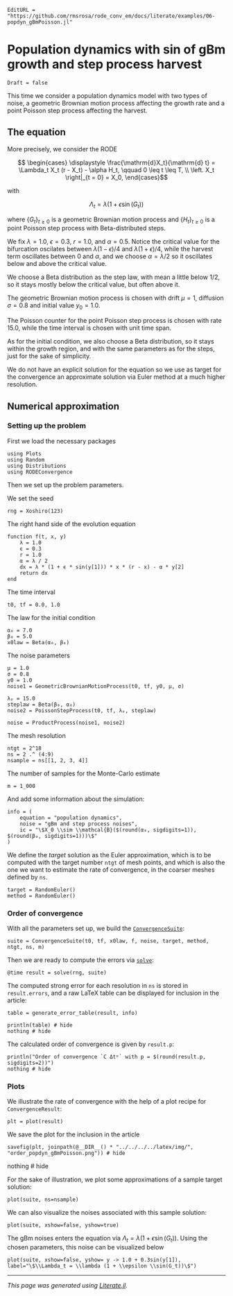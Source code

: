 ```@meta
EditURL = "https://github.com/rmsrosa/rode_conv_em/docs/literate/examples/06-popdyn_gBmPoisson.jl"
```

# Population dynamics with sin of gBm growth and step process harvest

```@meta
Draft = false
```

This time we consider a population dynamics model with two types of noise, a geometric Brownian motion process affecting the growth rate and a point Poisson step process affecting the harvest.

## The equation

More precisely, we consider the RODE
```math
  \begin{cases}
    \displaystyle \frac{\mathrm{d}X_t}{\mathrm{d} t} = \Lambda_t X_t (r - X_t) - \alpha H_t, \qquad 0 \leq t \leq T, \\
  \left. X_t \right|_{t = 0} = X_0,
  \end{cases}
```
with
```math
  \Lambda_t = \lambda(1 + \epsilon\sin(G_t))
```
where $\{G_t\}_{t\geq 0}$ is a geometric Brownian motion process and $\{H_t\}_{t \geq 0}$ is a point Poisson step process with Beta-distributed steps.

We fix $\lambda = 1.0$, $\epsilon = 0.3$, $r = 1.0$, and $\alpha = 0.5$. Notice the critical value for the bifurcation oscilates between $\lambda (1 - \epsilon) / 4$ and $\lambda (1 + \epsilon) / 4$, while the harvest term oscillates between 0 and $\alpha$, and we choose $\alpha = \lambda / 2$ so it oscillates below and above the critical value.

We choose a Beta distribution as the step law, with mean a little below $1/2$, so it stays mostly below the critical value, but often above it.

The geometric Brownian motion process is chosen with drift $\mu = 1$, diffusion $\sigma = 0.8$ and initial value $y_0 = 1.0$.

The Poisson counter for the point Poisson step process is chosen with rate 15.0, while the time interval is chosen with unit time span.

As for the initial condition, we also choose a Beta distribution, so it stays within the growth region, and with the same parameters as for the steps, just for the sake of simplicity.

We do not have an explicit solution for the equation so we use as target for the convergence an approximate solution via Euler method at a much higher resolution.

## Numerical approximation

### Setting up the problem

First we load the necessary packages

````@example 06-popdyn_gBmPoisson
using Plots
using Random
using Distributions
using RODEConvergence
````

Then we set up the problem parameters.

We set the seed

````@example 06-popdyn_gBmPoisson
rng = Xoshiro(123)
````

The right hand side of the evolution equation

````@example 06-popdyn_gBmPoisson
function f(t, x, y)
    λ = 1.0
    ϵ = 0.3
    r = 1.0
    α = λ / 2
    dx = λ * (1 + ϵ * sin(y[1])) * x * (r - x) - α * y[2]
    return dx
end
````

The time interval

````@example 06-popdyn_gBmPoisson
t0, tf = 0.0, 1.0
````

The law for the initial condition

````@example 06-popdyn_gBmPoisson
α₀ = 7.0
β₀ = 5.0
x0law = Beta(α₀, β₀)
````

The noise parameters

````@example 06-popdyn_gBmPoisson
μ = 1.0
σ = 0.8
y0 = 1.0
noise1 = GeometricBrownianMotionProcess(t0, tf, y0, μ, σ)

λₚ = 15.0
steplaw = Beta(β₀, α₀)
noise2 = PoissonStepProcess(t0, tf, λₚ, steplaw)

noise = ProductProcess(noise1, noise2)
````

The mesh resolution

````@example 06-popdyn_gBmPoisson
ntgt = 2^18
ns = 2 .^ (4:9)
nsample = ns[[1, 2, 3, 4]]
````

The number of samples for the Monte-Carlo estimate

````@example 06-popdyn_gBmPoisson
m = 1_000
````

And add some information about the simulation:

````@example 06-popdyn_gBmPoisson
info = (
    equation = "population dynamics",
    noise = "gBm and step process noises",
    ic = "\$X_0 \\sim \\mathcal{B}($(round(α₀, sigdigits=1)), $(round(β₀, sigdigits=1)))\$"
)
````

We define the *target* solution as the Euler approximation, which is to be computed with the target number `ntgt` of mesh points, and which is also the one we want to estimate the rate of convergence, in the coarser meshes defined by `ns`.

````@example 06-popdyn_gBmPoisson
target = RandomEuler()
method = RandomEuler()
````

### Order of convergence

With all the parameters set up, we build the [`ConvergenceSuite`](@ref):

````@example 06-popdyn_gBmPoisson
suite = ConvergenceSuite(t0, tf, x0law, f, noise, target, method, ntgt, ns, m)
````

Then we are ready to compute the errors via [`solve`](@ref):

````@example 06-popdyn_gBmPoisson
@time result = solve(rng, suite)
````

The computed strong error for each resolution in `ns` is stored in `result.errors`, and a raw LaTeX table can be displayed for inclusion in the article:

````@example 06-popdyn_gBmPoisson
table = generate_error_table(result, info)

println(table) # hide
nothing # hide
````

The calculated order of convergence is given by `result.p`:

````@example 06-popdyn_gBmPoisson
println("Order of convergence `C Δtᵖ` with p = $(round(result.p, sigdigits=2))")
nothing # hide
````

### Plots

We illustrate the rate of convergence with the help of a plot recipe for `ConvergenceResult`:

````@example 06-popdyn_gBmPoisson
plt = plot(result)
````

We save the plot for the inclusion in the article

````@example 06-popdyn_gBmPoisson
savefig(plt, joinpath(@__DIR__() * "../../../../latex/img/", "order_popdyn_gBmPoisson.png")) # hide
````

nothing # hide

For the sake of illustration, we plot some approximations of a sample target solution:

````@example 06-popdyn_gBmPoisson
plot(suite, ns=nsample)
````

We can also visualize the noises associated with this sample solution:

````@example 06-popdyn_gBmPoisson
plot(suite, xshow=false, yshow=true)
````

The gBm noises enters the equation via $\Lambda_t = \lambda(1 + \epsilon\sin(G_t))$. Using the chosen parameters, this noise can be visualized below

````@example 06-popdyn_gBmPoisson
plot(suite, xshow=false, yshow= y -> 1.0 + 0.3sin(y[1]), label="\$\\Lambda_t = \\lambda (1 + \\epsilon \\sin(G_t))\$")
````

---

*This page was generated using [Literate.jl](https://github.com/fredrikekre/Literate.jl).*

